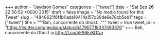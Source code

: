 
+++
author = "Jaydson Gomes"
categories = ["tweet"]
date = "Sat Sep 26 22:56:52 +0000 2015"
draft = false
image = "No media found for this Tweet"
slug = "4848621f6f1b0ada18414a157c39de6e78cb5eb1"
tags = ["tweet"]
title = """Bah, concorrente do Ghost..."""
tweet = true
tweet_url = "https://twitter.com/jaydson/status/647907718347493376"
+++
Bah, concorrente do Ghost :p http://t.co/bFS6ErKDNn
